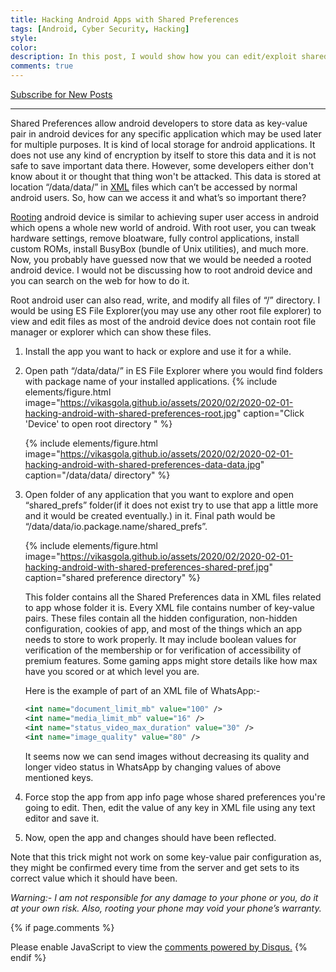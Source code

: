 ```yaml
---
title: Hacking Android Apps with Shared Preferences
tags: [Android, Cyber Security, Hacking]
style: 
color: 
description: In this post, I would show how you can edit/exploit shared preferences of android applications.
comments: true
---
```


<a class="text-center" href="https://feedburner.google.com/fb/a/mailverify?uri=VikasGola&amp;loc=en_US" onclick="window.open(this.href, 'subscribe',
    'left=20,top=20,width=500,height=500,toolbar=1,resizable=0'); return false;">Subscribe for New Posts</a>

---

Shared Preferences allow android developers to store data as key-value pair in android devices for any specific application which may be used later for multiple purposes. It is kind of local storage for android applications. It does not use any kind of encryption by itself to store this data and it is not safe to save important data there. However, some developers either don't know about it or thought that thing won't be attacked. This data is stored at location “/data/data/” in [XML](https://www.wikiwand.com/en/XML) files which can’t be accessed by normal android users. So, how can we access it and what’s so important there?

[Rooting](https://www.wikiwand.com/en/Rooting_(Android)) android device is similar to achieving super user access in android which opens a whole new world of android. With root user, you can tweak hardware settings, remove bloatware, fully control applications, install custom ROMs, install BusyBox (bundle of Unix utilities), and much more. Now, you probably have guessed now that we would be needed a rooted android device. I would not be discussing how to root android device and you can search on the web for how to do it.

Root android user can also read, write, and modify all files of “/” directory. I would be using ES File Explorer(you may use any other root file explorer) to view and edit files as most of the android device does not contain root file manager or explorer which can show these files.

1. Install the app you want to hack or explore and use it for a while.

2. Open path “/data/data/” in ES File Explorer where you would find folders with package name of your installed applications.
    {% include elements/figure.html image="https://vikasgola.github.io/assets/2020/02/2020-02-01-hacking-android-with-shared-preferences-root.jpg" caption="Click 'Device' to open root directory " %}

    {% include elements/figure.html image="https://vikasgola.github.io/assets/2020/02/2020-02-01-hacking-android-with-shared-preferences-data-data.jpg" caption="/data/data/ directory" %}

1. Open folder of any application that you want to explore and open “shared_prefs” folder(if it does not exist try to use that app a little more and it would be created eventually.) in it. Final path would be “/data/data/io.package.name/shared_prefs”.

    {% include elements/figure.html image="https://vikasgola.github.io/assets/2020/02/2020-02-01-hacking-android-with-shared-preferences-shared-pref.jpg" caption="shared preference directory" %}

    This folder contains all the Shared Preferences data in XML files related to app whose folder it is. Every XML file contains number of key-value pairs. 
    These files contain all the hidden configuration, non-hidden configuration, cookies of app, and most of the things which an app needs to store to work properly. It may include boolean values for verification of the membership or for verification of accessibility of premium features. Some gaming apps might store details like how max have you scored or at which level you are.

    Here is the example of part of an XML file of WhatsApp:-
    ```xml
    <int name="document_limit_mb" value="100" />
    <int name="media_limit_mb" value="16" />
    <int name="status_video_max_duration" value="30" />
    <int name="image_quality" value="80" />
    ```

    It seems now we can send images without decreasing its quality and longer video status in WhatsApp by changing values of above mentioned keys.

2. Force stop the app from app info page whose shared preferences you're going to edit. Then, edit the value of any key in XML file using any text editor and save it.

3. Now, open the app and changes should have been reflected.

Note that this trick might not work on some key-value pair configuration as, they might be confirmed every time from the server and get sets to its correct value which it should have been.

*Warning:- I am not responsible for any damage to your phone or you, do it at your own risk. Also, rooting your phone may void your phone’s warranty.*


{% if page.comments %}
<div id="disqus_thread"></div>
<script>
var disqus_config = function () {
this.page.url = "{{ site.url }}"+"{{ page.url }}";  // Replace PAGE_URL with your page's canonical URL variable
this.page.identifier = "{{ page.id }}"; // Replace PAGE_IDENTIFIER with your page's unique identifier variable
};

(function() { // DON'T EDIT BELOW THIS LINE
var d = document, s = d.createElement('script');
s.src = 'https://vikasgola.disqus.com/embed.js';
s.setAttribute('data-timestamp', +new Date());
(d.head || d.body).appendChild(s);
})();
</script>
<noscript>Please enable JavaScript to view the <a href="https://disqus.com/?ref_noscript">comments powered by Disqus.</a></noscript>
{% endif %}